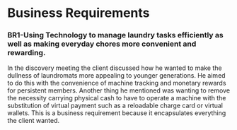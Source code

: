 
# Business Requirements 
### BR1-Using Technology to manage laundry tasks efficiently as well as making everyday chores more convenient and rewarding.
In the discovery meeting the client discussed how he wanted to make the dullness of laundromats more appealing to younger generations. He aimed to do this with the  convenience of machine tracking and monetary rewards for persistent members. Another thing he mentioned was wanting to remove the necessity carrying physical cash to have to operate a machine with the substitution of virtual payment such as a reloadable charge card or virtual wallets. This is a business requirement because it encapsulates everything the client wanted. 
